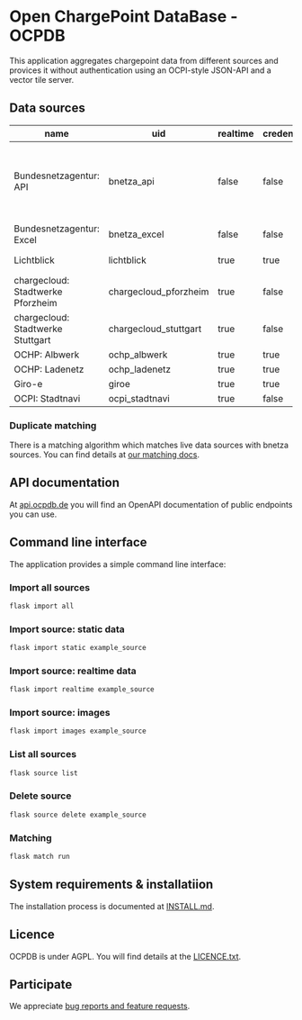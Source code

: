 # Open ChargePoint DataBase - OCPDB

This application aggregates chargepoint data from different sources and provices it without authentication using an
OCPI-style JSON-API and a vector tile server.

## Data sources

| name                              | uid                   | realtime | credentials | comment                                                                                                         |
|-----------------------------------|-----------------------|----------|-------------|-----------------------------------------------------------------------------------------------------------------|
| Bundesnetzagentur: API            | bnetza_api            | false    | false       | Additional config `ignore_operators:: list[str]` is supported, which will ignore given operators during import. |
| Bundesnetzagentur: Excel          | bnetza_excel          | false    | false       |                                                                                                                 |
| Lichtblick                        | lichtblick            | true     | true        | Currently dysfunctional                                                                                         |
| chargecloud: Stadtwerke Pforzheim | chargecloud_pforzheim | true     | false       |                                                                                                                 |
| chargecloud: Stadtwerke Stuttgart | chargecloud_stuttgart | true     | false       |                                                                                                                 |
| OCHP: Albwerk                     | ochp_albwerk          | true     | true        |                                                                                                                 |
| OCHP: Ladenetz                    | ochp_ladenetz         | true     | true        |                                                                                                                 |
| Giro-e                            | giroe                 | true     | true        |                                                                                                                 |
| OCPI: Stadtnavi                   | ocpi_stadtnavi        | true     | false       |                                                                                                                 |


### Duplicate matching

There is a matching algorithm which matches live data sources with bnetza sources. You can find details at
[our matching docs](https://github.com/binary-butterfly/ocpdb/blob/main/docs/matching.md).


## API documentation

At [api.ocpdb.de](https://api.ocpdb.de/documentation/public.html) you will find an OpenAPI documentation of public endpoints you can use.


## Command line interface

The application provides a simple command line interface:

### Import all sources

```bash
flask import all
```

### Import source: static data

```bash
flask import static example_source
```

### Import source: realtime data

```bash
flask import realtime example_source
```

### Import source: images

```bash
flask import images example_source
```

### List all sources

```bash
flask source list
```

### Delete source

```bash
flask source delete example_source
```

### Matching

```bash
flask match run
```

## System requirements & installatiion

The installation process is documented at [INSTALL.md](https://github.com/binary-butterfly/ocpdb/blob/main/INSTALL.md).


## Licence

OCPDB is under AGPL. You will find details at the [LICENCE.txt](https://github.com/binary-butterfly/ocpdb/blob/main/LICENCE.txt).


## Participate

We appreciate [bug reports and feature requests](https://github.com/binary-butterfly/ocpdb/issues).
